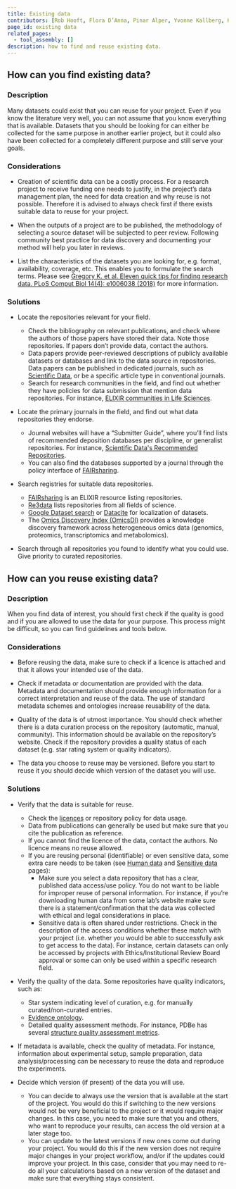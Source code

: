 ```yaml
---
title: Existing data
contributors: [Rob Hooft, Flora D’Anna, Pinar Alper, Yvonne Kallberg, Karel Berka, Marko Vidak, Olivier Collin, Ulrike Wittig]
page_id: existing data
related_pages: 
  - tool_assembly: []
description: how to find and reuse existing data.
---
```



## How can you find existing data?

### Description
Many datasets could exist that you can reuse for your project. Even if you know the literature very well, you can not assume that you know everything that is available. Datasets that you should be looking for can either be collected for the same purpose in another earlier project, but it could also have been collected for a completely different purpose and still serve your goals. 

### Considerations
* Creation of scientific data can be a costly process. For a research project to receive funding one needs to justify, in the project’s data management plan, the need for data creation and why reuse is not possible. Therefore it is advised to always check first if there exists suitable data to reuse for your project.

* When the outputs of a project are to be published, the methodology of selecting a source dataset will be subjected to peer review. Following community best practice for data discovery and documenting your method will help you later in reviews. 

* List the characteristics of the datasets you are looking for, e.g. format, availability, coverage, etc. This enables you to formulate the search terms. Please see [Gregory K. et al. Eleven quick tips for finding research data. PLoS Comput Biol 14(4): e1006038 (2018)](https://doi.org/10.1371/journal.pcbi.1006038) for more information.


### Solutions
* Locate the repositories relevant for your field.
    * Check the bibliography on relevant publications, and check where the authors of those papers have stored their data. Note those repositories. If papers don’t provide data, contact the authors.
    * Data papers provide peer-reviewed descriptions of publicly available datasets or databases and link to the data source in repositories. Data papers can be published in dedicated journals, such as [Scientific Data](https://www.nature.com/sdata/), or be a specific article type in conventional journals.
    * Search for research communities in the field, and find out whether they have policies for data submission that mention data repositories. For instance, [ELIXIR communities in Life Sciences](https://elixir-europe.org/communities).

* Locate the primary journals in the field, and find out what data repositories they endorse.
    * Journal websites will have a “Submitter Guide”, where you’ll find lists of recommended deposition databases per discipline, or generalist repositories. For instance, [Scientific Data's Recommended Repositories]( https://www.nature.com/sdata/policies/repositories). 
    * You can also find the databases supported by a journal through the policy interface of [FAIRsharing](https://fairsharing.org/policies/).

* Search registries for suitable data repositories.
    * [FAIRsharing](https://fairsharing.org) is an ELIXIR resource listing repositories.
    * [Re3data](https://www.re3data.org) lists repositories from all fields of science. 
    * [Google Dataset search](https://datasetsearch.research.google.com) or [Datacite](https://search.datacite.org) for localization of datasets.
    * The [Omics Discovery Index (OmicsDI)](https://www.omicsdi.org) provides a knowledge discovery framework across heterogeneous omics data (genomics, proteomics, transcriptomics and metabolomics).

* Search through all repositories you found to identify what you could use. Give priority to curated repositories.


## How can you reuse existing data?

### Description
When you find data of interest, you should first check if the quality is good and if you are allowed to use the data for your purpose. This process might be difficult, so you can find guidelines and tools below.

### Considerations
* Before reusing the data, make sure to check if a licence is attached and that it allows your intended use of the data. 

* Check if metadata or documentation are provided with the data. Metadata and documentation should provide enough information for a correct interpretation and reuse of the data. The use of standard metadata schemes and ontologies increase reusability of the data.

* Quality of the data is of utmost importance. You should check whether there is a data curation process on the repository (automatic, manual, community). This information should be available on the repository’s website. Check if the repository provides a quality status of each dataset (e.g. star rating system or quality indicators).

* The data you choose to reuse may be versioned. Before you start to reuse it you should decide which version of the dataset you will use.

### Solutions
* Verify that the data is suitable for reuse.
    * Check the [licences](licensing) or repository policy for data usage.
    * Data from publications can generally be used but make sure that you cite the publication as reference.
    * If you cannot find the licence of the data, contact the authors. No licence means no reuse allowed.
    * If you are reusing personal (identifiable) or even sensitive data, some extra care needs to be taken (see [Human data](human_data) and [Sensitive data](Sensitive_data) pages):
        * Make sure you select a data repository that has a clear, published data access/use policy. You do not want to be liable for improper reuse of personal information. For instance, if you’re downloading human data from some lab’s website make sure there is a statement/confirmation that the data was collected with ethical and legal considerations in place.  
        * Sensitive data is often shared under restrictions. Check in the description of the access conditions whether these match with your project (i.e. whether you would be able to successfully ask to get access to the data). For instance, certain datasets can only be accessed by projects with Ethics/Institutional Review Board approval or some can only be used within a specific research field.

* Verify the quality of the data. Some repositories have quality indicators, such as:
    * Star system indicating level of curation, e.g. for manually curated/non-curated entries.
    * [Evidence ontology](https://evidenceontology.org). 
    * Detailed quality assessment methods. For instance, PDBe has several [structure quality assessment metrics](https://www.ebi.ac.uk/pdbe/about/news/assessing-pdb-structure-quality).

* If metadata is available, check the quality of metadata. For instance, information about experimental setup, sample preparation, data analysis/processing can be necessary to reuse the data and reproduce the experiments.

* Decide which version (if present) of the data you will use.
    * You can decide to  always use the version that is available at the start of the project. You would do this if switching to the new versions would not be very beneficial to the project or it would require major changes. In this case, you need to make sure that you and others, who want to reproduce your results, can access the old version at a later stage too.
    * You can update to the latest versions if new ones come out during your project. You would do this if the new version does not require major changes in your project workflow, and/or if the updates could improve your project. In this case, consider that you may need to re-do all your calculations based on a new version of the dataset and make sure that everything stays consistent.
